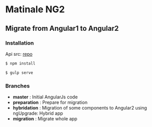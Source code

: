 # Matinale NG2
## Migrate from Angular1 to Angular2

### Installation
Api src: [repo](https://github.com/kepennar/typescript-blog-api)

```sh
$ npm install

$ gulp serve
```


### Branches

 - **master** : Initial AngularJs code
 - **preparation** : Prepare for migration
 - **hybridation** : Migration of some components to Angular2 using ngUpgrade: Hybrid app
 - **migration** : Migrate whole app

